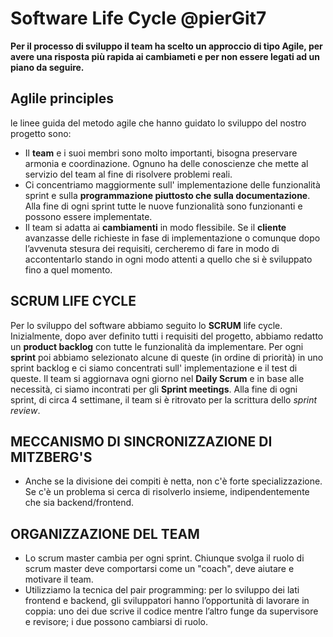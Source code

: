 # Software Life Cycle @pierGit7

**Per il processo di sviluppo il team ha scelto un approccio di tipo Agile, per avere una risposta più rapida ai cambiameti e per non essere legati ad un  piano da seguire.**

## Aglile principles
le linee guida del metodo agile che hanno guidato lo sviluppo del nostro progetto sono:
- Il **team** e i suoi membri sono molto importanti, bisogna preservare armonia e coordinazione. Ognuno ha delle conoscienze che mette al servizio del team al fine di risolvere problemi reali.
- Ci concentriamo maggiormente sull' implementazione delle funzionalità sprint e sulla **programmazione piuttosto che sulla documentazione**. Alla fine di ogni sprint tutte le nuove funzionalità sono funzionanti e possono essere implementate.
- Il team si adatta ai **cambiamenti** in modo flessibile. Se il **cliente** avanzasse delle richieste in fase di implementazione o comunque dopo l’avvenuta stesura dei requisiti, cercheremo di fare in modo di accontentarlo stando in ogni modo attenti a quello che si è sviluppato fino a quel momento.

## SCRUM LIFE CYCLE
Per lo sviluppo del software abbiamo seguito lo **SCRUM** life cycle. Inizialmente, dopo aver definito tutti i requisiti del progetto, abbiamo redatto un **product backlog** con tutte le funzionalità da implementare. Per ogni **sprint** poi abbiamo selezionato alcune di queste (in ordine di priorità) in uno sprint backlog e ci siamo concentrati sull' implementazione e il test di queste. Il team si aggiornava ogni giorno nel **Daily Scrum** e in base alle necessità, ci siamo incontrati per gli **Sprint meetings**. Alla fine di ogni sprint, di circa 4 settimane, il team si è ritrovato per la scrittura dello *sprint review*.




## MECCANISMO DI SINCRONIZZAZIONE DI MITZBERG'S 
- Anche se la divisione dei compiti è netta, non c'è forte specializzazione. Se c'è un problema si cerca di risolverlo insieme, indipendentemente che sia backend/frontend.

## ORGANIZZAZIONE DEL TEAM
- Lo scrum master cambia per ogni sprint. Chiunque svolga il ruolo di scrum master deve comportarsi come un "coach", deve aiutare e motivare il team.
- Utilizziamo la tecnica del pair programming: per lo sviluppo dei lati frontend e backend, gli sviluppatori hanno l’opportunità di lavorare in coppia: uno dei due scrive il codice mentre l’altro funge da supervisore e revisore; i due possono cambiarsi di ruolo.
